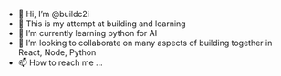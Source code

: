 - 👋 Hi, I’m @buildc2i
- 👀 This is my attempt at building and learning 
- 🌱 I’m currently learning python for AI
- 💞️ I’m looking to collaborate on many aspects of building together in React, Node, Python
- 📫 How to reach me ...

<!---
buildc2i/buildc2i is a ✨ special ✨ repository because its `README.md` (this file) appears on your GitHub profile.
You can click the Preview link to take a look at your changes.
--->
